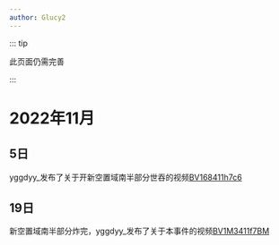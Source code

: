 ```yaml
---
author: Glucy2
---
```

::: tip

此页面仍需完善

:::

# 2022年11月

## 5日

yggdyy_发布了关于开新空置域南半部分世吞的视频[BV168411h7c6](https://www.bilibili.com/video/BV168411h7c6)

## 19日

新空置域南半部分炸完，yggdyy_发布了关于本事件的视频[BV1M3411f7BM](https://www.bilibili.com/video/BV1M3411f7BM)
